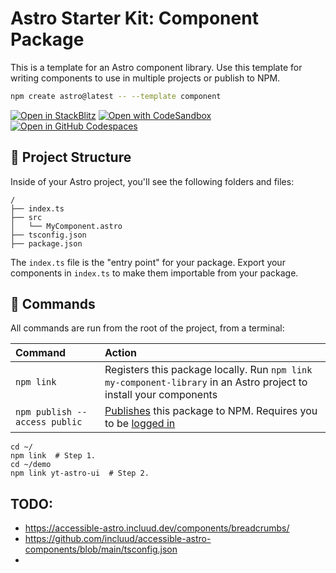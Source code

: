 # Astro Starter Kit: Component Package

This is a template for an Astro component library. Use this template for writing components to use in multiple projects or publish to NPM.

```sh
npm create astro@latest -- --template component
```

[![Open in StackBlitz](https://developer.stackblitz.com/img/open_in_stackblitz.svg)](https://stackblitz.com/github/withastro/astro/tree/latest/examples/non-html-pages)
[![Open with CodeSandbox](https://assets.codesandbox.io/github/button-edit-lime.svg)](https://codesandbox.io/p/sandbox/github/withastro/astro/tree/latest/examples/non-html-pages)
[![Open in GitHub Codespaces](https://github.com/codespaces/badge.svg)](https://codespaces.new/withastro/astro?devcontainer_path=.devcontainer/component/devcontainer.json)

## 🚀 Project Structure

Inside of your Astro project, you'll see the following folders and files:

```text
/
├── index.ts
├── src
│   └── MyComponent.astro
├── tsconfig.json
├── package.json
```

The `index.ts` file is the "entry point" for your package. Export your components in `index.ts` to make them importable from your package.

## 🧞 Commands

All commands are run from the root of the project, from a terminal:

| Command                       | Action                                                                                                                                                                                                                           |
| :---------------------------- | :------------------------------------------------------------------------------------------------------------------------------------------------------------------------------------------------------------------------------- |
| `npm link`                    | Registers this package locally. Run `npm link my-component-library` in an Astro project to install your components                                                                                                               |
| `npm publish --access public` | [Publishes](https://docs.npmjs.com/creating-and-publishing-unscoped-public-packages#publishing-unscoped-public-packages) this package to NPM. Requires you to be [logged in](https://docs.npmjs.com/cli/v8/commands/npm-adduser) |

```shell
cd ~/
npm link  # Step 1.
cd ~/demo
npm link yt-astro-ui  # Step 2.
```

## TODO:

- https://accessible-astro.incluud.dev/components/breadcrumbs/
- https://github.com/incluud/accessible-astro-components/blob/main/tsconfig.json
-
